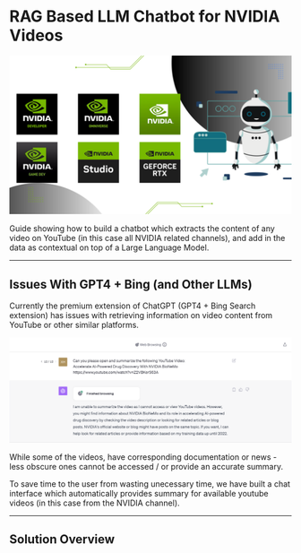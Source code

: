 # RAG Based LLM Chatbot for NVIDIA Videos

![Header](<Documentation/NVIDIA Channels.png>)

Guide showing how to build a chatbot which extracts the content of any video on YouTube (in this case all NVIDIA related channels), and add in the data as contextual on top of a Large Language Model.

---

## Issues With GPT4 + Bing (and Other LLMs)

Currently the premium extension of ChatGPT (GPT4 + Bing Search extension) has issues with retrieving information on video content from YouTube or other similar platforms.

![Alt text](<Documentation/Chat GPT 4 Screenshot.png>)

While some of the videos, have corresponding documentation or news - less obscure ones cannot be accessed / or provide an accurate summary.

To save time to the user from wasting unecessary time, we have built a chat interface which automatically provides summary for available youtube videos (in this case from the NVIDIA channel).

---

## Solution Overview



